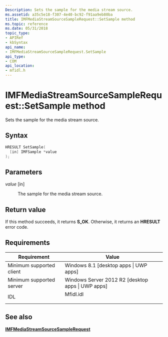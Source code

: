 ```yaml
---
Description: Sets the sample for the media stream source.
ms.assetid: a35c5e18-f307-4e40-bc92-f91aa9eb80ba
title: IMFMediaStreamSourceSampleRequest::SetSample method
ms.topic: reference
ms.date: 05/31/2018
topic_type: 
- APIRef
- kbSyntax
api_name: 
- IMFMediaStreamSourceSampleRequest.SetSample
api_type: 
- COM
api_location: 
- mfidl.h
---
```


# IMFMediaStreamSourceSampleRequest::SetSample method

Sets the sample for the media stream source.

## Syntax


```C++
HRESULT SetSample(
  [in] IMFSample *value
);
```



## Parameters

<dl> <dt>

*value* \[in\]
</dt> <dd>

The sample for the media stream source.

</dd> </dl>

## Return value

If this method succeeds, it returns **S\_OK**. Otherwise, it returns an **HRESULT** error code.

## Requirements



| Requirement | Value |
|-------------------------------------|--------------------------------------------------------------------------------------|
| Minimum supported client<br/> | Windows 8.1 \[desktop apps \| UWP apps\]<br/>                                  |
| Minimum supported server<br/> | Windows Server 2012 R2 \[desktop apps \| UWP apps\]<br/>                       |
| IDL<br/>                      | <dl> <dt>Mfidl.idl</dt> </dl> |



## See also

<dl> <dt>

[**IMFMediaStreamSourceSampleRequest**](imfmediastreamsourcesamplerequest.md)
</dt> </dl>

 

 




